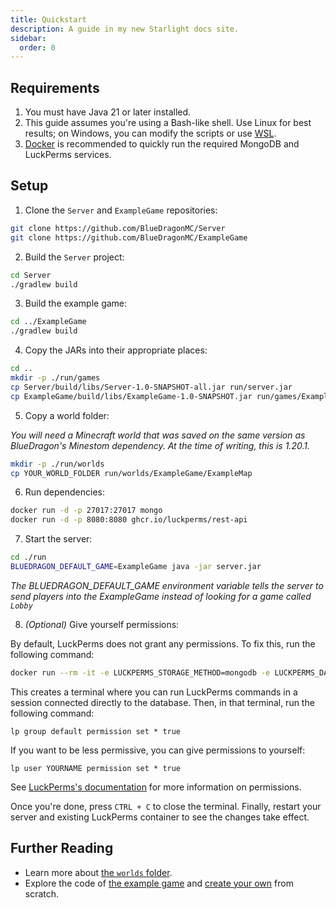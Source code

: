```yaml
---
title: Quickstart
description: A guide in my new Starlight docs site.
sidebar:
  order: 0
---
```


## Requirements

1. You must have Java 21 or later installed.
2. This guide assumes you're using a Bash-like shell. Use Linux for best results; on Windows, you can modify the scripts or use [WSL](https://learn.microsoft.com/en-us/windows/wsl/).
3. [Docker](https://docs.docker.com/desktop/) is recommended to quickly run the required MongoDB and LuckPerms services.

## Setup

1. Clone the `Server` and `ExampleGame` repositories:

```sh
git clone https://github.com/BlueDragonMC/Server
git clone https://github.com/BlueDragonMC/ExampleGame
```

2. Build the `Server` project:

```sh
cd Server
./gradlew build
```

3. Build the example game:

```sh
cd ../ExampleGame
./gradlew build
```

4. Copy the JARs into their appropriate places:

```sh
cd ..
mkdir -p ./run/games
cp Server/build/libs/Server-1.0-SNAPSHOT-all.jar run/server.jar
cp ExampleGame/build/libs/ExampleGame-1.0-SNAPSHOT.jar run/games/ExampleGame.jar
```

5. Copy a world folder:

_You will need a Minecraft world that was saved on the same version as BlueDragon's Minestom dependency. At the time of writing, this is 1.20.1._

```sh
mkdir -p ./run/worlds
cp YOUR_WORLD_FOLDER run/worlds/ExampleGame/ExampleMap
```

6. Run dependencies:

```sh
docker run -d -p 27017:27017 mongo
docker run -d -p 8080:8080 ghcr.io/luckperms/rest-api
```

7. Start the server:

```sh
cd ./run
BLUEDRAGON_DEFAULT_GAME=ExampleGame java -jar server.jar
```

_The BLUEDRAGON_DEFAULT_GAME environment variable tells the server to send players into the ExampleGame instead of looking for a game called `Lobby`_

8. _(Optional)_ Give yourself permissions:

By default, LuckPerms does not grant any permissions. To fix this, run the following command:

```sh
docker run --rm -it -e LUCKPERMS_STORAGE_METHOD=mongodb -e LUCKPERMS_DATA_MONGODB_CONNECTION_URI="mongodb://localhost:27017/" -e LUCKPERMS_DATA_DATABASE=luckperms --net host ghcr.io/luckperms/rest-api
```

This creates a terminal where you can run LuckPerms commands in a session connected directly to the database.
Then, in that terminal, run the following command:

```
lp group default permission set * true
```

If you want to be less permissive, you can give permissions to yourself:

```
lp user YOURNAME permission set * true
```

See [LuckPerms's documentation](https://luckperms.net/wiki/Command-Usage) for more information on permissions.

Once you're done, press `CTRL + C` to close the terminal.
Finally, restart your server and existing LuckPerms container to see the changes take effect.

## Further Reading

- Learn more about [the `worlds` folder](/reference/worlds-folder).
- Explore the code of [the example game](/intro/example-game/) and [create your own](/guides/creating-a-game/) from scratch.
